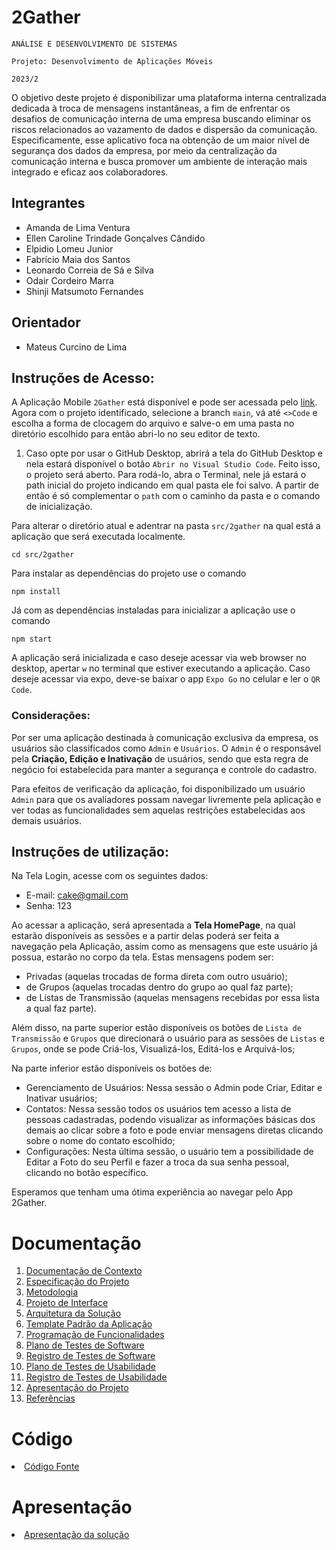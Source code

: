 # 2Gather

`ANÁLISE E DESENVOLVIMENTO DE SISTEMAS`

`Projeto: Desenvolvimento de Aplicações Móveis`

`2023/2`

O objetivo deste projeto é disponibilizar uma plataforma interna centralizada dedicada à troca de mensagens instantâneas, a fim de enfrentar os desafios de comunicação interna de uma empresa buscando eliminar os riscos relacionados ao vazamento de dados e dispersão da comunicação.
Especificamente, esse aplicativo foca na obtenção de um maior nível de segurança dos dados da empresa, por meio da centralização da comunicação interna e busca promover um ambiente de interação mais integrado e eficaz aos colaboradores.

## Integrantes

* Amanda de Lima Ventura
* Ellen Caroline Trindade Gonçalves Cândido
* Elpidio Lomeu Junior
* Fabrício Maia dos Santos
* Leonardo Correia de Sá e Silva
* Odair Cordeiro Marra
* Shinji Matsumoto Fernandes

## Orientador

* Mateus Curcino de Lima

## Instruções de Acesso:

A Aplicação Mobile `2Gather` está disponível e pode ser acessada pelo [link](https://github.com/ICEI-PUC-Minas-PMV-ADS/pmv-ads-2023-2-e3-proj-mov-t2-g5-2gather). 
Agora com o projeto identificado, selecione a branch `main`, vá até `<>Code` e escolha a forma de clocagem do arquivo e salve-o em uma pasta no diretório escolhido para então abri-lo no seu editor de texto. 

1) Caso opte por usar o GitHub Desktop, abrirá a tela do GitHub Desktop e nela estará disponível o botão `Abrir no Visual Studio Code`. Feito isso, o projeto será aberto. Para rodá-lo, abra o Terminal, nele já estará o path inicial do projeto indicando em qual pasta ele foi salvo. A partir de então é só complementar o `path` com o  caminho da pasta e o comando de inicialização.

 Para alterar o diretório atual e adentrar na pasta `src/2gather` na qual está a aplicação que será executada localmente.
 
`cd src/2gather`

Para instalar as dependências do projeto use o comando

`npm install`

Já com as dependências instaladas para inicializar a aplicação use o comando

`npm start`

A aplicação será inicializada e caso deseje acessar via web browser no desktop, apertar `w` no terminal que estiver executando a aplicação. 
Caso deseje acessar via expo, deve-se baixar o app `Expo Go` no celular e ler o `QR Code`.

### Considerações:

Por ser uma aplicação destinada à comunicação exclusiva da empresa, os usuários são classificados como `Admin` e  `Usuários`. O `Admin` é o responsável pela **Criação, Edição e Inativação** de usuários, sendo que esta regra de negócio foi estabelecida para manter a segurança e controle do cadastro.

Para efeitos de verificação da aplicação, foi disponibilizado um usuário `Admin` para que os avaliadores possam navegar livremente pela aplicação e ver todas as funcionalidades sem aquelas restrições estabelecidas aos demais usuários.

## Instruções de utilização:

Na Tela Login, acesse com os seguintes dados:
- E-mail: cake@gmail.com
- Senha: 123

Ao acessar a aplicação, será apresentada a **Tela HomePage**, na qual estarão disponíveis as sessões e a partir delas poderá ser feita a navegação pela Aplicação, assim como as mensagens que este usuário já possua, estarão no corpo da tela. Estas mensagens podem ser: 

- Privadas (aquelas trocadas de forma direta com outro usuário);
- de Grupos (aquelas trocadas dentro do grupo ao qual faz parte);
- de Listas de Transmissão (aquelas mensagens recebidas por essa lista a qual faz parte).

Além disso, na parte superior estão disponíveis os botões de `Lista de Transmissão` e `Grupos` que direcionará o usuário para as sessões de `Listas` e `Grupos`, onde se pode Criá-los, Visualizá-los, Editá-los e Arquivá-los; 

Na parte inferior estão disponíveis os botões de:

- Gerenciamento de Usuários: Nessa sessão o Admin pode Criar, Editar e Inativar usuários;
- Contatos: Nessa sessão todos os usuários tem acesso a lista de pessoas cadastradas, podendo visualizar as informações básicas dos demais ao clicar sobre a foto 
e pode enviar mensagens diretas clicando sobre o nome do contato escolhido;
- Configurações: Nesta última sessão, o usuário tem a possibilidade de Editar a Foto do seu Perfil e fazer a troca da sua senha pessoal, clicando no botão específico.

Esperamos que tenham uma ótima experiência ao navegar pelo App 2Gather.

# Documentação

<ol>
<li><a href="docs/01-Documentação de Contexto.md"> Documentação de Contexto</a></li>
<li><a href="docs/02-Especificação do Projeto.md"> Especificação do Projeto</a></li>
<li><a href="docs/03-Metodologia.md"> Metodologia</a></li>
<li><a href="docs/04-Projeto de Interface.md"> Projeto de Interface</a></li>
<li><a href="docs/05-Arquitetura da Solução.md"> Arquitetura da Solução</a></li>
<li><a href="docs/06-Template Padrão da Aplicação.md"> Template Padrão da Aplicação</a></li>
<li><a href="docs/07-Programação de Funcionalidades.md"> Programação de Funcionalidades</a></li>
<li><a href="docs/08-Plano de Testes de Software.md"> Plano de Testes de Software</a></li>
<li><a href="docs/09-Registro de Testes de Software.md"> Registro de Testes de Software</a></li>
<li><a href="docs/10-Plano de Testes de Usabilidade.md"> Plano de Testes de Usabilidade</a></li>
<li><a href="docs/11-Registro de Testes de Usabilidade.md"> Registro de Testes de Usabilidade</a></li>
<li><a href="docs/12-Apresentação do Projeto.md"> Apresentação do Projeto</a></li>
<li><a href="docs/13-Referências.md"> Referências</a></li>
</ol>

# Código

<li><a href="src/README.md"> Código Fonte</a></li>

# Apresentação

<li><a href="presentation/README.md"> Apresentação da solução</a></li>
